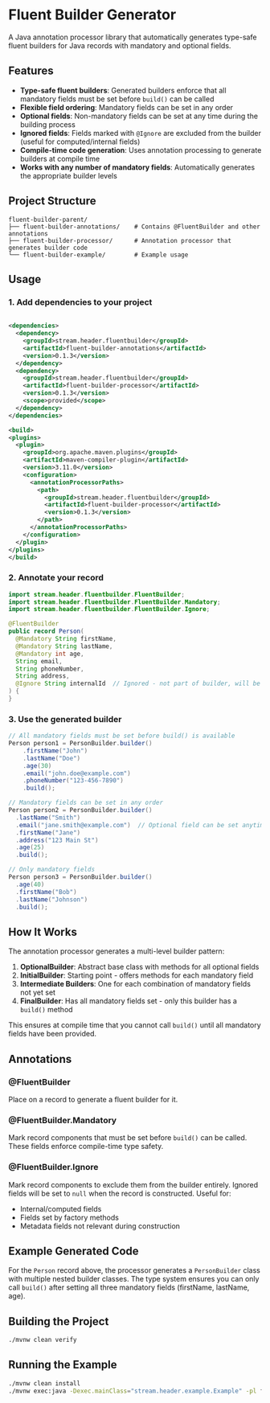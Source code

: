 # Fluent Builder Generator

A Java annotation processor library that automatically generates type-safe fluent builders for Java records with mandatory and optional fields.

## Features

- **Type-safe fluent builders**: Generated builders enforce that all mandatory fields must be set before `build()` can be called
- **Flexible field ordering**: Mandatory fields can be set in any order
- **Optional fields**: Non-mandatory fields can be set at any time during the building process
- **Ignored fields**: Fields marked with `@Ignore` are excluded from the builder (useful for computed/internal fields)
- **Compile-time code generation**: Uses annotation processing to generate builders at compile time
- **Works with any number of mandatory fields**: Automatically generates the appropriate builder levels

## Project Structure

```
fluent-builder-parent/
├── fluent-builder-annotations/    # Contains @FluentBuilder and other annotations
├── fluent-builder-processor/      # Annotation processor that generates builder code
└── fluent-builder-example/        # Example usage
```

## Usage

### 1. Add dependencies to your project

```xml

<dependencies>
  <dependency>
    <groupId>stream.header.fluentbuilder</groupId>
    <artifactId>fluent-builder-annotations</artifactId>
    <version>0.1.3</version>
  </dependency>
  <dependency>
    <groupId>stream.header.fluentbuilder</groupId>
    <artifactId>fluent-builder-processor</artifactId>
    <version>0.1.3</version>
    <scope>provided</scope>
  </dependency>
</dependencies>

<build>
<plugins>
  <plugin>
    <groupId>org.apache.maven.plugins</groupId>
    <artifactId>maven-compiler-plugin</artifactId>
    <version>3.11.0</version>
    <configuration>
      <annotationProcessorPaths>
        <path>
          <groupId>stream.header.fluentbuilder</groupId>
          <artifactId>fluent-builder-processor</artifactId>
          <version>0.1.3</version>
        </path>
      </annotationProcessorPaths>
    </configuration>
  </plugin>
</plugins>
</build>
```

### 2. Annotate your record

```java
import stream.header.fluentbuilder.FluentBuilder;
import stream.header.fluentbuilder.FluentBuilder.Mandatory;
import stream.header.fluentbuilder.FluentBuilder.Ignore;

@FluentBuilder
public record Person(
  @Mandatory String firstName,
  @Mandatory String lastName,
  @Mandatory int age,
  String email,
  String phoneNumber,
  String address,
  @Ignore String internalId  // Ignored - not part of builder, will be null
) {
}
```

### 3. Use the generated builder

```java
// All mandatory fields must be set before build() is available
Person person1 = PersonBuilder.builder()
    .firstName("John")
    .lastName("Doe")
    .age(30)
    .email("john.doe@example.com")
    .phoneNumber("123-456-7890")
    .build();

// Mandatory fields can be set in any order
Person person2 = PersonBuilder.builder()
  .lastName("Smith")
  .email("jane.smith@example.com")  // Optional field can be set anytime
  .firstName("Jane")
  .address("123 Main St")
  .age(25)
  .build();

// Only mandatory fields
Person person3 = PersonBuilder.builder()
  .age(40)
  .firstName("Bob")
  .lastName("Johnson")
  .build();
```

## How It Works

The annotation processor generates a multi-level builder pattern:

1. **OptionalBuilder**: Abstract base class with methods for all optional fields
2. **InitialBuilder**: Starting point - offers methods for each mandatory field
3. **Intermediate Builders**: One for each combination of mandatory fields not yet set
4. **FinalBuilder**: Has all mandatory fields set - only this builder has a `build()` method

This ensures at compile time that you cannot call `build()` until all mandatory fields have been provided.

## Annotations

### @FluentBuilder

Place on a record to generate a fluent builder for it.

### @FluentBuilder.Mandatory

Mark record components that must be set before `build()` can be called. These fields enforce compile-time type safety.

### @FluentBuilder.Ignore

Mark record components to exclude them from the builder entirely. Ignored fields will be set to `null` when the record is constructed. Useful for:

- Internal/computed fields
- Fields set by factory methods
- Metadata fields not relevant during construction

## Example Generated Code

For the `Person` record above, the processor generates a `PersonBuilder` class with multiple nested builder classes. The type system ensures you can only call `build()` after setting all three mandatory fields (firstName, lastName, age).

## Building the Project

```bash
./mvnw clean verify
```

## Running the Example

```bash
./mvnw clean install
./mvnw exec:java -Dexec.mainClass="stream.header.example.Example" -pl fluent-builder-example
```
